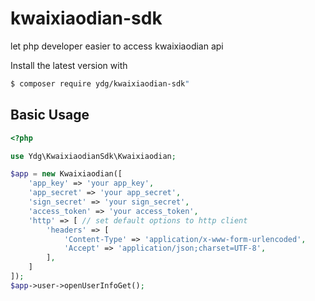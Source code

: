 # kwaixiaodian-sdk

let php developer easier to access kwaixiaodian api

Install the latest version with

```bash
$ composer require ydg/kwaixiaodian-sdk"
```

## Basic Usage

```php
<?php

use Ydg\KwaixiaodianSdk\Kwaixiaodian;

$app = new Kwaixiaodian([
    'app_key' => 'your app_key',
    'app_secret' => 'your app_secret',
    'sign_secret' => 'your sign_secret',
    'access_token' => 'your access_token',
    'http' => [ // set default options to http client
        'headers' => [
            'Content-Type' => 'application/x-www-form-urlencoded',
            'Accept' => 'application/json;charset=UTF-8',
        ],
    ]
]);
$app->user->openUserInfoGet();
```
